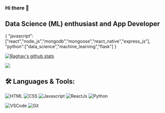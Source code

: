 ### Hi there 👋
## Data Science (ML) enthusiast and App Developer

 {
"javascript":["react","node_js","mongodb","mongoose","react_native","express_js"],
"python":["data_science","machine_learning","flask"]
}

[![Raghav's github stats](https://github-readme-stats.vercel.app/api?username=argahv&count_private=true&show_icons=true&theme=radical)](https://github.com/argahv/github-readme-stats)

<img align="center" src="https://github-readme-stats.anuraghazra1.vercel.app/api/top-langs/?username=argahv&layout=compact&theme=blue-green" />

## 🛠️ **Languages & Tools:**

![HTML](https://img.shields.io/badge/html%20-%23E34F26.svg?&style=for-the-badge&logo=html5&logoColor=white)
![CSS](https://img.shields.io/badge/css%20-%231572B6.svg?&style=for-the-badge&logo=css3&logoColor=white)
![Javascript](https://img.shields.io/badge/-Javascript-ffb400?style=for-the-badge&logo=javascript&logoColor=ffff3f)
![ReactJs](https://img.shields.io/badge/-React-blue?style=for-the-badge&logo=react)
![Python](https://img.shields.io/badge/python%20-%2300599C.svg?&style=for-the-badge&logo=c%2B%2B&ogoColor=white)

![VSCode](https://img.shields.io/badge/-vscode-007ACC?style=for-the-badge&logo=visual-studio-code)
![Git](https://img.shields.io/badge/git%20-%23F05032.svg?&style=for-the-badge&logo=git&logoColor=white)

